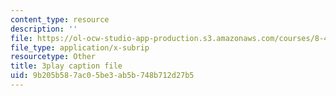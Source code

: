 ```yaml
---
content_type: resource
description: ''
file: https://ol-ocw-studio-app-production.s3.amazonaws.com/courses/8-422-atomic-and-optical-physics-ii-spring-2013/9b205b587ac05be3ab5b748b712d27b5_vFmdogFFcko.vtt
file_type: application/x-subrip
resourcetype: Other
title: 3play caption file
uid: 9b205b58-7ac0-5be3-ab5b-748b712d27b5
---
```

